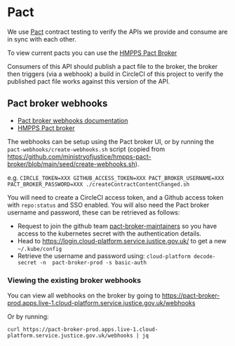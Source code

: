 # Pact 

We use [Pact](https://docs.pact.io/) contract testing to verify the APIs we provide and consume are in sync with each other.

To view current pacts you can use the [HMPPS Pact Broker](https://pact-broker-prod.apps.live-1.cloud-platform.service.justice.gov.uk/)

Consumers of this API should publish a pact file to the broker, the broker then triggers (via a webhook) a build in CircleCI of this project to verify the published pact file works against this version of the API.  

## Pact broker webhooks

* [Pact broker webhooks documentation](https://docs.pact.io/pact_broker/webhooks/)
* [HMPPS Pact broker](https://github.com/ministryofjustice/hmpps-pact-broker)

The webhooks can be setup using the Pact broker UI, or by running the `pact-webhooks/create-webhooks.sh` script (copied from https://github.com/ministryofjustice/hmpps-pact-broker/blob/main/seed/create-webhooks.sh).

e.g.
```CIRCLE_TOKEN=XXX GITHUB_ACCESS_TOKEN=XXX PACT_BROKER_USERNAME=XXX PACT_BROKER_PASSWORD=XXX ./createContractContentChanged.sh```

You will need to create a CircleCI access token, and a Github access token with `repo:status` and SSO enabled.  You will also need the Pact broker username and password, these can be retrieved as follows:

* Request to join the github team [pact-broker-maintainers](https://github.com/orgs/ministryofjustice/teams/pact-broker-maintainers/members) so you have access to the kubernetes secret with the authentication details.  
* Head to https://login.cloud-platform.service.justice.gov.uk/ to get a new `~/.kube/config` 
* Retrieve the username and password using:
  `cloud-platform decode-secret -n  pact-broker-prod -s basic-auth`

### Viewing the existing broker webhooks 

You can view all webhooks on the broker by going to https://pact-broker-prod.apps.live-1.cloud-platform.service.justice.gov.uk/webhooks

Or by running:

```curl https://pact-broker-prod.apps.live-1.cloud-platform.service.justice.gov.uk/webhooks | jq``` 